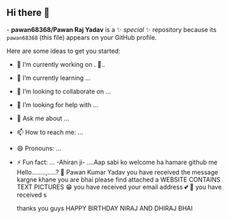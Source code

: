 ## Hi there 👋

<Pawan>-
**pawan68368/Pawan Raj Yadav** is a ✨ _special_ ✨ repository because its `pawan68368` (this file) appears on your GitHub profile.

Here are some ideas to get you started:

- 🔭 I’m currently working on . 🧪..
- 🌱 I’m currently learning ...
- 👯 I’m looking to collaborate on ...
- 🤔 I’m looking for help with ...
- 💬 Ask me about ...
- 📫 How to reach me: ...
- 😄 Pronouns: ...
- ⚡ Fun fact: ...
-Ahiran ji-
....Aap sabi ko welcome ha hamare github me
Hello........,.....?
🤗 Pawan Kumar Yadav you have received the message kargne khane you are bhai please find attached a WEBSITE CONTAINS TEXT PICTURES 😁 you have received your email address 💕 🙏 you have received s





  thanks you guys
HAPPY BIRTHDAY NIRAJ AND DHIRAJ BHAI
